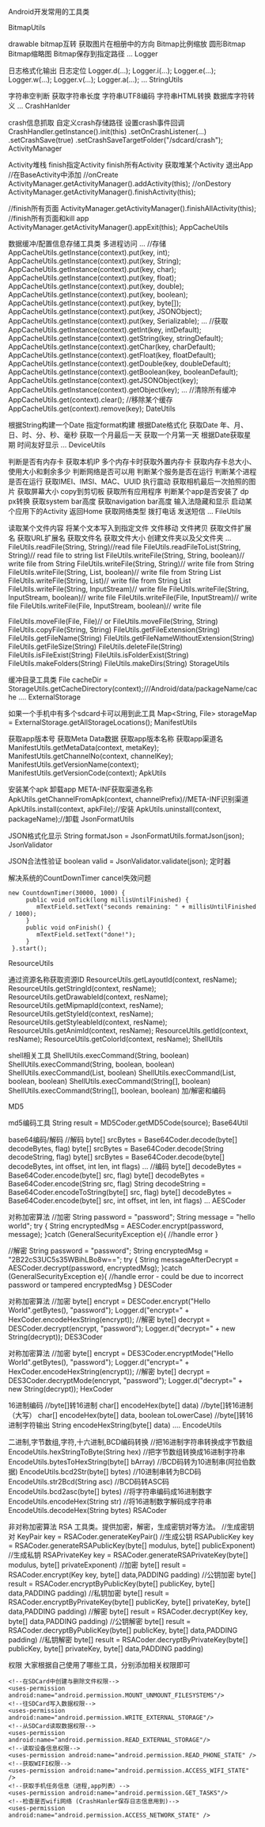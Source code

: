 Android开发常用的工具类

BitmapUtils

drawable bitmap互转
获取图片在相册中的方向
Bitmap比例缩放
圆形Bitmap
Bitmap缩略图
Bitmap保存到指定路径
...
Logger

日志格式化输出
日志定位
Logger.d(...);
Logger.i(...);
Logger.e(...);
Logger.w(...);
Logger.v(...);
Logger.a(...);
...
StringUtils

字符串空判断
获取字符串长度
字符串UTF8编码
字符串HTML转换
数据库字符转义
...
CrashHanlder

crash信息抓取
自定义crash存储路径
设置crash事件回调
CrashHandler.getInstance().init(this)
                .setOnCrashListener(...)
                .setCrashSave(true)
                .setCrashSaveTargetFolder("/sdcard/crash");
ActivityManager

Activity堆栈
finish指定Activity
finish所有Activity
获取堆某个Activity
退出App
//在BaseActivity中添加
//onCreate
ActivityManager.getActivityManager().addActivity(this);
//onDestory
ActivityManager.getActivityManager().finishActivity(this);

//finish所有页面
ActivityManager.getActivityManager().finishAllActivity(this);
//finish所有页面和kill app
ActivityManager.getActivityManager().appExit(this);
AppCacheUtils

数据缓冲/配置信息存储工具类
多进程访问
...
//存储
AppCacheUtils.getInstance(context).put(key, int);
AppCacheUtils.getInstance(context).put(key, String);
AppCacheUtils.getInstance(context).put(key, char);
AppCacheUtils.getInstance(context).put(key, float);
AppCacheUtils.getInstance(context).put(key, double);
AppCacheUtils.getInstance(context).put(key, boolean);
AppCacheUtils.getInstance(context).put(key, byte[]);
AppCacheUtils.getInstance(context).put(key, JSONObject);
AppCacheUtils.getInstance(context).put(key, Serializable);
...
//获取
AppCacheUtils.getInstance(context).getInt(key, intDefault);
AppCacheUtils.getInstance(context).getString(key, stringDefault);
AppCacheUtils.getInstance(context).getChar(key, charDefault);
AppCacheUtils.getInstance(context).getFloat(key, floatDefault);
AppCacheUtils.getInstance(context).getDouble(key, doubleDefault);
AppCacheUtils.getInstance(context).getBoolean(key, booleanDefault);
AppCacheUtils.getInstance(context).getJSONObject(key);
AppCacheUtils.getInstance(context).getObject(key);
...
//清除所有缓冲
AppCacheUtils.get(context).clear();
//移除某个缓存
AppCacheUtils.get(context).remove(key);
DateUtils

根据String构建一个Date
指定format构建
根据Date格式化
获取Date 年、月、日、时、分、秒、毫秒
获取一个月最后一天
获取一个月第一天
根据Date获取星期
时间友好显示
...
DeviceUtils

判断是否有内存卡
获取本机IP
多个内存卡时获取外置内存卡
获取内存卡总大小、使用大小和剩余多少
判断网络是否可以用
判断某个服务是否在运行
判断某个进程是否在运行
获取IMEI、IMSI、MAC、UUID
执行震动
获取相机最后一次拍照的图片
获取屏幕大小
copy到剪切板
获取所有应用程序
判断某个app是否安装了
dp px转换
获取system bar高度
获取navigation bar高度
输入法隐藏和显示
启动某个应用下的Activity
返回Home
获取网络类型
拨打电话
发送短信
...
FileUtils

读取某个文件内容
将某个文本写入到指定文件
文件移动
文件拷贝
获取文件扩展名
获取URL扩展名
获取文件名
获取文件大小
创建文件夹以及父文件夹
...
 FileUtils.readFile(String, String)//read file
 FileUtils.readFileToList(String, String)// read file to string list
 FileUtils.writeFile(String, String, boolean)// write file from String
 FileUtils.writeFile(String, String)// write file from String
 FileUtils.writeFile(String, List, boolean)// write file from String List
 FileUtils.writeFile(String, List)// write file from String List
 FileUtils.writeFile(String, InputStream)// write file
 FileUtils.writeFile(String, InputStream, boolean)// write file
 FileUtils.writeFile(File, InputStream)// write file
 FileUtils.writeFile(File, InputStream, boolean)// write file

 FileUtils.moveFile(File, File)// or FileUtils.moveFile(String, String)
 FileUtils.copyFile(String, String)
 FileUtils.getFileExtension(String)
 FileUtils.getFileName(String)
 FileUtils.getFileNameWithoutExtension(String)
 FileUtils.getFileSize(String)
 FileUtils.deleteFile(String)
 FileUtils.isFileExist(String)
 FileUtils.isFolderExist(String)
 FileUtils.makeFolders(String)
 FileUtils.makeDirs(String)
StorageUtils

缓冲目录工具类
File cacheDir = StorageUtils.getCacheDirectory(context);///Android/data/packageName/cache
....
ExternalStorage

如果一个手机中有多个sdcard卡可以用到此工具
Map<String, File> storageMap = ExternalStorage.getAllStorageLocations();
ManifestUtils

获取app版本号
获取Meta Data数据
获取app版本名称
获取app渠道名
ManifestUtils.getMetaData(context, metaKey);
ManifestUtils.getChannelNo(context, channelKey);
ManifestUtils.getVersionName(context);
ManifestUtils.getVersionCode(context);
ApkUtils

安装某个apk
卸载app
META-INF获取渠道名称
ApkUtils.getChannelFromApk(context, channelPrefix)//META-INF识别渠道
ApkUtils.install(context, apkFile);//安装
ApkUtils.uninstall(context, packageName);//卸载
JsonFormatUtils

JSON格式化显示
String formatJson = JsonFormatUtils.formatJson(json);
JsonValidator

JSON合法性验证
boolean valid = JsonValidator.validate(json);
定时器

解决系统的CountDownTimer cancel失效问题

    new CountdownTimer(30000, 1000) {
         public void onTick(long millisUntilFinished) {
            mTextField.setText("seconds remaining: " + millisUntilFinished / 1000);
         }
         public void onFinish() {
            mTextField.setText("done!");
         }
     }.start();
ResourceUtils

通过资源名称获取资源ID
ResourceUtils.getLayoutId(context, resName);
ResourceUtils.getStringId(context, resName);
ResourceUtils.getDrawableId(context, resName);
ResourceUtils.getMipmapId(context, resName);
ResourceUtils.getStyleId(context, resName);
ResourceUtils.getStyleableId(context, resName);
ResourceUtils.getAnimId(context, resName);
ResourceUtils.getId(context, resName);
ResourceUtils.getColorId(context, resName);
ShellUtils

shell相关工具
ShellUtils.execCommand(String, boolean)
ShellUtils.execCommand(String, boolean, boolean)
ShellUtils.execCommand(List, boolean)
ShellUtils.execCommand(List, boolean, boolean)
ShellUtils.execCommand(String[], boolean)
ShellUtils.execCommand(String[], boolean, boolean)
加/解密和编码

MD5

md5编码工具
String result = MD5Coder.getMD5Code(source);
Base64Util

base64编码/解码
//解码
byte[] srcBytes = Base64Coder.decode(byte[] decodeBytes, flag)
byte[] srcBytes = Base64Coder.decode(String decodeString, flag)
byte[] srcBytes = Base64Coder.decode(byte[] decodeBytes, int offset, int len, int flags)
...
//编码
byte[] decodeBytes = Base64Coder.encode(byte[] src, flag)
byte[] decodeBytes = Base64Coder.encode(String src, flag)
String decodeString = Base64Coder.encodeToString(byte[] src, flag)
byte[] decodeBytes = Base64Coder.encode(byte[] src, int offset, int len, int flags)
...
AESCoder

对称加密算法
//加密
String password = "password";
String message = "hello world";
try {
    String encryptedMsg = AESCoder.encrypt(password, message);
}catch (GeneralSecurityException e){
  //handle error
}

//解密
String password = "password";
String encryptedMsg = "2B22cS3UC5s35WBihLBo8w==";
try {
    String messageAfterDecrypt = AESCoder.decrypt(password, encryptedMsg);
}catch (GeneralSecurityException e){
 //handle error - could be due to incorrect password or tampered encryptedMsg
}
DESCoder

对称加密算法
//加密
byte[] encrypt = DESCoder.encrypt("Hello World".getBytes(), "password");
Logger.d("encrypt=" + HexCoder.encodeHexString(encrypt));
//解密
byte[] decrypt = DESCoder.decrypt(encrypt, "password");
Logger.d("decrypt=" + new String(decrypt));
DES3Coder

对称加密算法
//加密
byte[] encrypt = DES3Coder.encryptMode("Hello World".getBytes(), "password");
Logger.d("encrypt=" + HexCoder.encodeHexString(encrypt));
//解密
byte[] decrypt = DES3Coder.decryptMode(encrypt, "password");
Logger.d("decrypt=" + new String(decrypt));
HexCoder

16进制编码
//byte[]转16进制
char[] encodeHex(byte[] data)
//byte[]转16进制（大写）
char[] encodeHex(byte[] data, boolean toLowerCase)
//byte[]转16进制字符输出
String encodeHexString(byte[] data)
....
EncodeUtils

二进制,字节数组,字符,十六进制,BCD编码转换
//把16进制字符串转换成字节数组
EncodeUtils.hexStringToByte(String hex)
//把字节数组转换成16进制字符串
EncodeUtils.bytesToHexString(byte[] bArray)
//BCD码转为10进制串(阿拉伯数据)
EncodeUtils.bcd2Str(byte[] bytes)
//10进制串转为BCD码
EncodeUtils.str2Bcd(String asc)
//BCD码转ASC码
EncodeUtils.bcd2asc(byte[] bytes)
//将字符串编码成16进制数字
EncodeUtils.encodeHex(String str)
//将16进制数字解码成字符串
EncodeUtils.decodeHex(String bytes)
RSACoder

非对称加密算法
RSA 工具类。提供加密，解密，生成密钥对等方法。
//生成密钥对
KeyPair key = RSACoder.generateKeyPair()
//生成公钥
RSAPublicKey key = RSACoder.generateRSAPublicKey(byte[] modulus, byte[] publicExponent)
//生成私钥
RSAPrivateKey key = RSACoder.generateRSAPrivateKey(byte[] modulus, byte[] privateExponent)
//加密
byte[] result = RSACoder.encrypt(Key key, byte[] data,PADDING padding)
//公钥加密
byte[] result = RSACoder.encryptByPublicKey(byte[] publicKey, byte[] data,PADDING padding)
//私钥加密
byte[] result = RSACoder.encryptByPrivateKey(byte[] publicKey, byte[] privateKey, byte[] data,PADDING padding)
//解密
byte[] result = RSACoder.decrypt(Key key, byte[] data,PADDING padding)
//公钥解密
byte[] result = RSACoder.decryptByPublicKey(byte[] publicKey, byte[] data,PADDING padding)
//私钥解密
byte[] result = RSACoder.decryptByPrivateKey(byte[] publicKey, byte[] privateKey, byte[] data,PADDING padding)

权限
大家根据自己使用了哪些工具，分别添加相关权限即可

    <!--在SDCard中创建与删除文件权限-->
    <uses-permission android:name="android.permission.MOUNT_UNMOUNT_FILESYSTEMS"/>
    <!--往SDCard写入数据权限-->
    <uses-permission android:name="android.permission.WRITE_EXTERNAL_STORAGE"/>
    <!--从SDCard读取数据权限-->
    <uses-permission android:name="android.permission.READ_EXTERNAL_STORAGE"/>
    <!--读取设备信息权限-->
    <uses-permission android:name="android.permission.READ_PHONE_STATE" />
    <!--获取WIFI权限-->
    <uses-permission android:name="android.permission.ACCESS_WIFI_STATE" />
    <!--获取手机任务信息（进程,app列表）-->
    <uses-permission android:name="android.permission.GET_TASKS"/>
    <!--检查是否wifi网络 (CrashHanler保存日志信息用到)-->
    <uses-permission android:name="android.permission.ACCESS_NETWORK_STATE" />